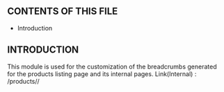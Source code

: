 CONTENTS OF THIS FILE
---------------------
 * Introduction

INTRODUCTION
------------
This module is used for the customization of the breadcrumbs generated
for the products listing page and its internal pages.
Link(Internal) : /products/<Bundle Listing>/<Current page title>
